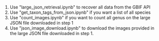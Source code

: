 1. Use "large_json_retrieval.ipynb" to recover all data from the GBIF API
2. Use "get_taxon_tags_from_json.ipynb" if you want a list of all species
3. Use "count_images.ipynb" if you want to count all genus on the large JSON file downloaded in step 1
4. Use "json_image_download.ipynb" to download the images provided in the large JSON file downloaded in step 1.